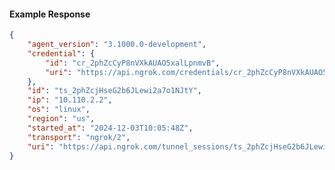 <!-- Code generated for API Clients. DO NOT EDIT. -->

#### Example Response

```json
{
	"agent_version": "3.1000.0-development",
	"credential": {
		"id": "cr_2phZcCyP8nVXkAUAO5xalLpnmvB",
		"uri": "https://api.ngrok.com/credentials/cr_2phZcCyP8nVXkAUAO5xalLpnmvB"
	},
	"id": "ts_2phZcjHseG2b6JLewi2a7o1NJtY",
	"ip": "10.110.2.2",
	"os": "linux",
	"region": "us",
	"started_at": "2024-12-03T10:05:48Z",
	"transport": "ngrok/2",
	"uri": "https://api.ngrok.com/tunnel_sessions/ts_2phZcjHseG2b6JLewi2a7o1NJtY"
}
```
